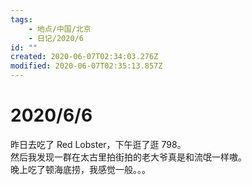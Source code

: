 ```yaml
---
tags:
    - 地点/中国/北京
    - 日记/2020/6
id: ""
created: 2020-06-07T02:34:03.276Z
modified: 2020-06-07T02:35:13.857Z
---
```

# 2020/6/6

昨日去吃了 Red Lobster，下午逛了逛 798。  
然后我发现一群在太古里拍街拍的老大爷真是和流氓一样嗷。  
晚上吃了顿海底捞，我感觉一般。。。
